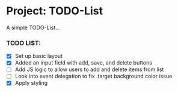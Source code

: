 # Project: TODO-List

A simple TODO-List...

### TODO LIST:
- [X] Set up basic layout
- [X] Added an input field with add, save, and delete buttons
- [ ] Add JS logic to allow users to add and delete items from list
- [ ] Look into event delegation to fix .target background color issue
- [X] Apply styling